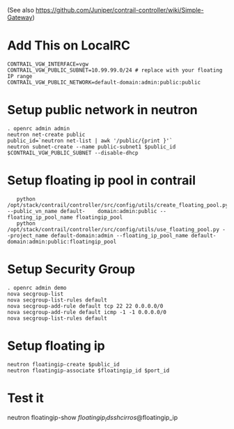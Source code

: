 (See also https://github.com/Juniper/contrail-controller/wiki/Simple-Gateway)

# Add This on LocalRC

```
CONTRAIL_VGW_INTERFACE=vgw
CONTRAIL_VGW_PUBLIC_SUBNET=10.99.99.0/24 # replace with your floating IP range
CONTRAIL_VGW_PUBLIC_NETWORK=default-domain:admin:public:public
```

# Setup public network in neutron

```
. openrc admin admin
neutron net-create public
public_id=`neutron net-list | awk '/public/{print }'`
neutron subnet-create --name public-subnet1 $public_id $CONTRAIL_VGW_PUBLIC_SUBNET --disable-dhcp
```

# Setup floating ip pool in contrail

```
   python /opt/stack/contrail/controller/src/config/utils/create_floating_pool.py --public_vn_name default-    domain:admin:public --floating_ip_pool_name floatingip_pool
   python /opt/stack/contrail/controller/src/config/utils/use_floating_pool.py --project_name default-domain:admin --floating_ip_pool_name default-domain:admin:public:floatingip_pool
```

# Setup Security Group

```
. openrc admin demo
nova secgroup-list
nova secgroup-list-rules default
nova secgroup-add-rule default tcp 22 22 0.0.0.0/0
nova secgroup-add-rule default icmp -1 -1 0.0.0.0/0
nova secgroup-list-rules default
```

# Setup floating ip
```
neutron floatingip-create $public_id
neutron floatingip-associate $floatingip_id $port_id
```

# Test it
neutron floatingip-show $floatingip_id
ssh cirros@$floatingip_ip

